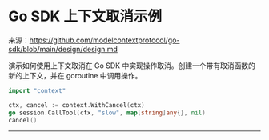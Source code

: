 # Go SDK 上下文取消示例

来源：https://github.com/modelcontextprotocol/go-sdk/blob/main/design/design.md

演示如何使用上下文取消在 Go SDK 中实现操作取消。创建一个带有取消函数的新的上下文，并在 goroutine 中调用操作。

```Go
import "context"

ctx, cancel := context.WithCancel(ctx)
go session.CallTool(ctx, "slow", map[string]any{}, nil)
cancel()
```

--------------------------------
